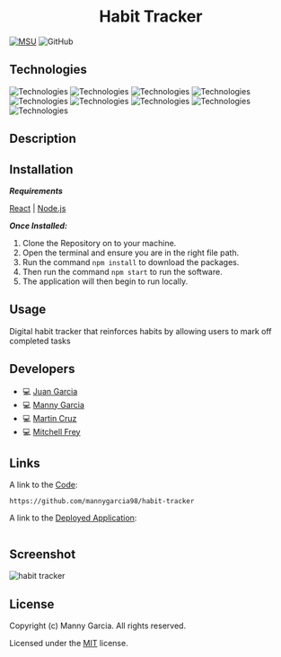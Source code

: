 <h1 align="center"> Habit Tracker </h1>

[![MSU](https://img.shields.io/badge/MSU-Coding%20Bootcamp-green/)](https://bootcamp.msu.edu/)
![GitHub](https://img.shields.io/github/license/mannygarcia98/habit-tracker)

## Technologies
![Technologies](https://img.shields.io/badge/-React-61DAFB?logo=React&logoColor=white)
![Technologies](https://img.shields.io/badge/-HTML-E34F26?logo=html5&logoColor=white)
![Technologies](https://img.shields.io/badge/-CSS-1572B6?logo=css3&logoColor=white)
![Technologies](https://img.shields.io/badge/-JavaScript-007396?logo=JavaScript&logoColor=white)
![Technologies](https://img.shields.io/badge/-Node.js-339933?logo=Node.js&logoColor=white)
![Technologies](https://img.shields.io/badge/-MongoDB-47A248?logo=MongoDB&logoColor=white)
![Technologies](https://img.shields.io/badge/-Heroku-430098?logo=Heroku&logoColor=white)
![Technologies](https://img.shields.io/badge/-npm-CB3837?logo=npm&logoColor=white)
![Technologies](https://img.shields.io/badge/-Git-F05032?logo=Git&logoColor=white)

## Description

## Installation
***Requirements***

[React](https://reactjs.org/) | [Node.js](https://nodejs.org/en/)

***Once Installed:***
1. Clone the Repository on to your machine.
2. Open the terminal and ensure you are in the right file path.
3. Run the command ```npm install``` to download the packages.
4. Then run the command ```npm start``` to run the software.
5. The application will then begin to run locally.

## Usage
Digital habit tracker that reinforces habits by allowing users to mark off completed tasks

## Developers 
- :computer: [Juan Garcia](https://github.com/jgarcia45)
- :computer: [Manny Garcia](https://github.com/mannygarcia98)
- :computer: [Martin Cruz](https://github.com/martin0330)
- :computer: [Mitchell Frey](https://github.com/mfcodingbc)

## Links
A link to the [Code](https://github.com/mannygarcia98/habit-tracker):
```
https://github.com/mannygarcia98/habit-tracker
```

A link to the [Deployed Application](https://vast-reef-90356.herokuapp.com):
```
```

## Screenshot
![habit tracker](https://user-images.githubusercontent.com/95774102/179081934-c9fa4cd3-5e3e-47bd-9a23-121f20a6b102.jpeg)

## License
Copyright (c) Manny Garcia. All rights reserved.

Licensed under the [MIT](LICENSE) license.